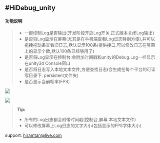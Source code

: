 #HiDebug_unity
----------
#### 功能说明
> - 一键控制Log是否输出(开发阶段开启Log开关,正式版本关闭Log输出)
> - 是否将Log显示在屏幕(尤其是在手机端查看Log日志特别方便),并可以拖拽拖动条查看旧日志,默认显示100条(提供接口,可以修改日志在屏幕上的显示个数,默认100条已经够用了)
> - 是否将Log显示在控制台:会附加时间戳和unity的Debug.Log一样显示在unity3d Console窗口
> - 是否将日志写入本地文本文件,方便查找日志(会生成在每个平台的可读写目录下: persistent文件夹)
> - 是否显示当前帧率(FPS)

[![](https://thumbnail0.baidupcs.com/thumbnail/da91dd57f2cc1f8b742093eab224313e?fid=506779508-250528-786500552375264&time=1494291600&rt=sh&sign=FDTAER-DCb740ccc5511e5e8fedcff06b081203-vsQFbEJ7J6lso0MINuaFDLIha2g%3D&expires=8h&chkv=0&chkbd=0&chkpc=&dp-logid=2978275965688712209&dp-callid=0&size=c710_u400&quality=100)](https://thumbnail0.baidupcs.com/thumbnail/da91dd57f2cc1f8b742093eab224313e?fid=506779508-250528-786500552375264&time=1494291600&rt=sh&sign=FDTAER-DCb740ccc5511e5e8fedcff06b081203-vsQFbEJ7J6lso0MINuaFDLIha2g%3D&expires=8h&chkv=0&chkbd=0&chkpc=&dp-logid=2978275965688712209&dp-callid=0&size=c710_u400&quality=100)

[![](https://thumbnail0.baidupcs.com/thumbnail/096cc805b324b2f852ca821daced0005?fid=506779508-250528-634538772389583&time=1494291600&rt=sh&sign=FDTAER-DCb740ccc5511e5e8fedcff06b081203-tCehvoAlxj552fHe0iVFYNdPMFc%3D&expires=8h&chkv=0&chkbd=0&chkpc=&dp-logid=2978299872572991671&dp-callid=0&size=c710_u400&quality=100)](https://thumbnail0.baidupcs.com/thumbnail/096cc805b324b2f852ca821daced0005?fid=506779508-250528-634538772389583&time=1494291600&rt=sh&sign=FDTAER-DCb740ccc5511e5e8fedcff06b081203-tCehvoAlxj552fHe0iVFYNdPMFc%3D&expires=8h&chkv=0&chkbd=0&chkpc=&dp-logid=2978299872572991671&dp-callid=0&size=c710_u400&quality=100)

> **Tip:**
> - 所有的Log日志都会附带时间戳(控制台,屏幕,本地文本文件)
> - 可以修改屏幕上Log日志的文字大小(包括显示的FPS字体大小)

support: hiramtan@live.com
